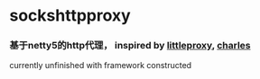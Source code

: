# sockshttpproxy

### 基于netty5的http代理， inspired by [littleproxy](https://github.com/adamfisk/LittleProxy),  [charles](https://www.charlesproxy.com/)
currently unfinished with framework constructed
